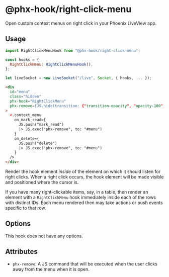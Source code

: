 # @phx-hook/right-click-menu

Open custom context menus on right click in your Phoenix LiveView app.

## Usage

```js
import RightClickMenuHook from "@phx-hook/right-click-menu";

const hooks = {
  RightClickMenu: RightClickMenuHook(),
};

let liveSocket = new LiveSocket("/live", Socket, { hooks, ... });
```

```html
<div
  id="menu"
  class="hidden"
  phx-hook="RightClickMenu"
  phx-remove={JS.hide(transition: {"transition-opacity", "opacity-100", "opacity-0"})}
>
  <.context_menu
    on_mark_read={
      JS.push("mark_read")
      |> JS.exec("phx-remove", to: "#menu")
    }
    on_delete={
      JS.push("delete")
      |> JS.exec("phx-remove", to: "#menu")
    }
  />
</div>
```

Render the hook element *inside* of the element on which it should listen for right clicks. When a right click occurs, the hook element will be made visible and positioned where the cursor is.

If you have many right-clickable items, say, in a table, then render an element with a `RightClickMenu` hook immediately inside each of the rows with distinct IDs. Each menu rendered then may take actions or push events specific to that row.

## Options

This hook does not have any options.

## Attributes

* `phx-remove`: A JS command that will be executed when the user clicks away from the menu when it is open.

